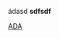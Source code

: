 ádasd
<b>sdfsdf</b>
  <link rel="stylesheet" href="https://guides.github.com/components/gridism/gridism.css">
  <link rel="stylesheet" href="https://guides.github.com/components/primer/markdown.css">
  <link rel="stylesheet" href="https://guides.github.com/components/primer/octicons.css">
  <a href="http://google.com">ADA</a>
